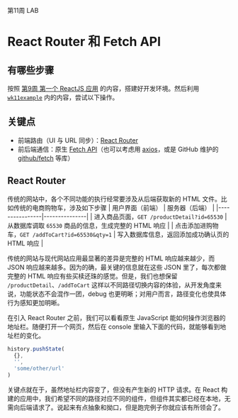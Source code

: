 第11周 LAB

React Router 和 Fetch API
=========================

有哪些步骤
---------
按照 [第9周 第一个 ReactJS 应用](https://github.com/ShanghaitechGeekPie/events-IntroToWebDev-Fall17/blob/master/week09_firstReactJsApp/week09.md) 的内容，搭建好开发环境。然后利用 [`wk11example`](https://github.com/ShanghaitechGeekPie/events-IntroToWebDev-Fall17/tree/master/week11_reactRouter_fetch/wk11example) 内的内容，尝试以下操作。

关键点
------
* 前端路由（UI 与 URL 同步）：[React Router](https://reacttraining.com/react-router/)
* 前后端通信：原生 [Fetch API](https://developer.mozilla.org/zh-CN/docs/Web/API/Fetch_API)（也可以考虑用 [axios](https://github.com/axios/axios)，或是 GitHub 维护的 [github/fetch](https://github.github.io/fetch/) 等库）

React Router
------------

传统的网站中，各个不同功能的执行经常要涉及从后端获取新的 HTML 文件。比如传统的电商购物车，涉及如下步骤
| 用户界面（前端） | 服务器（后端） |
|----------------|---------------|
| 进入商品页面，`GET /productDetail?id=65530` | 从数据库调取 `65530` 商品的信息，生成完整的 HTML 响应 |
| 点击添加进购物车，`GET /addToCart?id=65530&qty=1` | 写入数据库信息，返回添加成功确认页的 HTML 响应 |

传统的网站与现代网站应用最显著的差异是完整的 HTML 响应越来越少，而 JSON 响应越来越多。因为的确，最关键的信息就在这些 JSON 里了，每次都做完整的 HTML 响应有些买椟还珠的感觉。但是，我们也想保留 `/productDetail`、`/addToCart` 这样以不同路径切换内容的体验，从开发角度来说，功能状态不会混作一团，debug 也更明晰；对用户而言，路径变化也使具体行为感知更加明晰。

在引入 React Router 之前，我们可以看看原生 JavaScript 能如何操作浏览器的地址栏。随便打开一个网页，然后在 console 里输入下面的代码，就能够看到地址栏的变化。

```javascript
history.pushState(
  {},
  '',
  'some/other/url'
)
```

关键点就在于，虽然地址栏内容变了，但没有产生新的 HTTP 请求。在 React 构建的应用中，我们希望不同的路径对应不同的组件，但组件其实都已经在本地，无需向后端请求了。说起来有点抽象和拗口，但是跑完例子你就应该有所领会了。
